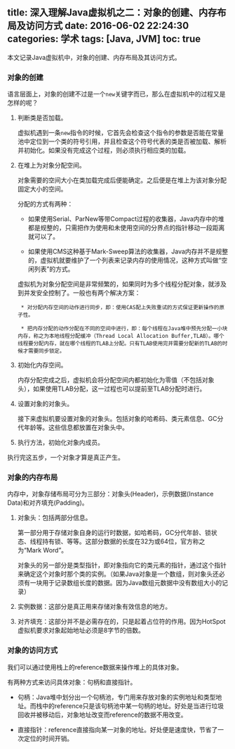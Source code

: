 title: 深入理解Java虚拟机之二：对象的创建、内存布局及访问方式
date: 2016-06-02 22:24:30
categories: 学术
tags: [Java, JVM]
toc: true
---

本文记录Java虚拟机中，对象的创建、内存布局及其访问方式。

### 对象的创建

语言层面上，对象的创建不过是一个`new`关键字而已，那么在虚拟机中的过程又是怎样的呢？

1. 判断类是否加载。

    虚拟机遇到一条`new`指令的时候，它首先会检查这个指令的参数是否能在常量池中定位到一个类的符号引用，并且检查这个符号代表的类是否被加载、解析并初始化。如果没有完成这个过程，则必须执行相应类的加载。

2. 在堆上为对象分配空间。

    对象需要的空间大小在类加载完成后便能确定。之后便是在堆上为该对象分配固定大小的空间。

    分配的方式有两种：

    * 如果使用Serial、ParNew等带Compact过程的收集器，Java内存中的堆都是规整的，只需把作为使用和未使用空间的分界点的指针移动一段距离就可以了。

    * 如果使用CMS这种基于Mark-Sweep算法的收集器，Java内存并不是规整的，虚拟机就要维护了一个列表来记录内存的使用情况，这种方式叫做“空闲列表”的方式。

    虚拟机为对象分配空间是非常频繁的，如果同时为多个线程分配对象，就涉及到并发安全控制了。一般也有两个解决方案：

        * 对分配内存空间的动作进行同步，即：使用CAS配上失败重试的方式保证更新操作的原子性。

        * 把内存分配的动作分配在不同的空间中进行，即：每个线程在Java堆中预先分配一小块内存，称之为本地线程分配缓冲（Thread Local Allocation Buffer,TLAB）。哪个线程要分配内存，就在哪个线程的TLAB上分配。只有TLAB使用完并需要分配新的TLAB的时候才需要同步锁定。

3. 初始化内存空间。

    内存分配完成之后，虚拟机会将分配空间内都初始化为零值（不包括对象头），如果使用TLAB分配，这一过程也可以提前至TLAB分配时进行。

4. 设置对象的对象头。

    接下来虚拟机要设置对象的对象头。包括对象的哈希码、类元素信息、GC分代年龄等。这些信息都放置在对象头中。

5. 执行<init>方法，初始化对象内成员。

执行完这五步，一个对象才算是真正产生。

### 对象的内存布局

内存中，对象存储布局可分为三部分：对象头(Header)，示例数据(Instance Data)和对齐填充(Padding)。

1. 对象头：包括两部分信息。

    第一部分用于存储对象自身的运行时数据，如哈希码，GC分代年龄、锁状态、线程持有锁、等等。这部分数据的长度在32为或64位，官方称之为“Mark Word”。

    对象头的另一部分是类型指针，即对象指向它的类元素的指针，通过这个指针来确定这个对象时那个类的实例。（如果Java对象是一个数组，则对象头还必须有一块用于记录数组长度的数据。因为Java数组元数据中没有数组大小的记录）

2. 实例数据：这部分是真正用来存储对象有效信息的地方。

3. 对齐填充：这部分并不是必需存在的，只是起着占位符的作用。因为HotSpot虚拟机要求对象起始地址必须是8字节的倍数。

### 对象的访问方式

我们可以通过使用栈上的reference数据来操作堆上的具体对象。

有两种方式来访问具体对象：句柄和直接指针。

* 句柄：Java堆中划分出一个句柄池，专门用来存放对象的实例地址和类型地址。而栈中的reference只是该句柄池中某一句柄的地址。好处是当进行垃圾回收并被移动后，对象地址改变而reference的数据不用改变。

* 直接指针：reference直接指向某一对象的地址。好处便是速度快，节省了一次定位的时间开销。

